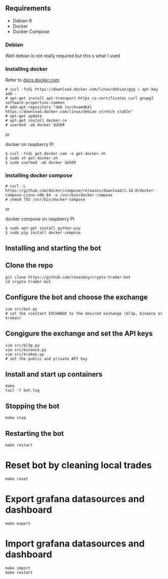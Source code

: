 ## Requirements

- Debian 9
- Docker
- Docker Compose

### Debian

Well debian is not really required but this s what I used

### Installing docker

Refer to [docs.docker.com](https://docs.docker.com)

```shell
# curl -fsSL https://download.docker.com/linux/debian/gpg | apt-key add -
# apt-get install apt-transport-https ca-certificates curl gnupg2 software-properties-common
# add-apt-repository "deb [arch=amd64] https://download.docker.com/linux/debian stretch stable"
# apt-get update
# apt-get install docker-ce
# usermod -aG docker $USER
```

or

docker on raspberry PI

```shell
$ curl -fsSL get.docker.com -o get-docker.sh
$ sudo sh get-docker.sh
$ sudo usermod -aG docker $USER
```


### Installing docker compose

```shell
# curl -L https://github.com/docker/compose/releases/download/1.18.0/docker-compose-Linux-x86_64 -o /usr/bin/docker-compose
# chmod 755 /usr/bin/docker-compose
```

or

docker compose on raspberry PI

```shell
$ sudo apt-get install python-pip
$ sudo pip install docker-compose
```

## Installing and starting the bot


## Clone the repo

```shell
git clone https://github.com/renasboy/crypto-trader-bot
cd crypto-trader-bot
```

## Configure the bot and choose the exchange
```shell
vim src/bot.py
# set the constant EXCHANGE to the desired exchange (bl3p, binance or kraken)
```

## Congigure the exchange and set the API keys
```shell
vim src/bl3p.py
vim src/binance.py
vim src/kraken.py
# set the public and private API key
```

## Install and start up containers

```shell
make
tail -f bot.log
```

## Stopping the bot

```shell
make stop
```

## Restarting the bot

```shell
make restart
```

# Reset bot by cleaning local trades 
```shell
make reset
```

# Export grafana datasources and dashboard
```shell
make export
```

# Import grafana datasources and dashboard
```shell
make import
make restart
```
